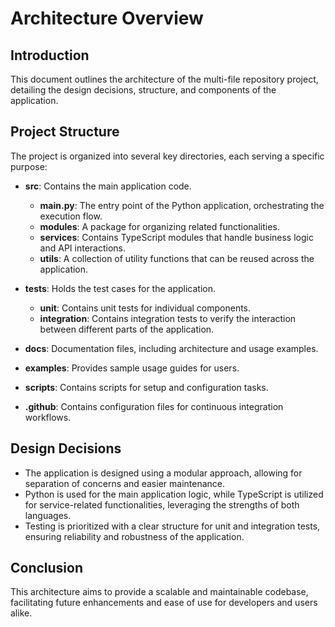 # Architecture Overview

## Introduction
This document outlines the architecture of the multi-file repository project, detailing the design decisions, structure, and components of the application.

## Project Structure
The project is organized into several key directories, each serving a specific purpose:

- **src**: Contains the main application code.
  - **main.py**: The entry point of the Python application, orchestrating the execution flow.
  - **modules**: A package for organizing related functionalities.
  - **services**: Contains TypeScript modules that handle business logic and API interactions.
  - **utils**: A collection of utility functions that can be reused across the application.

- **tests**: Holds the test cases for the application.
  - **unit**: Contains unit tests for individual components.
  - **integration**: Contains integration tests to verify the interaction between different parts of the application.

- **docs**: Documentation files, including architecture and usage examples.

- **examples**: Provides sample usage guides for users.

- **scripts**: Contains scripts for setup and configuration tasks.

- **.github**: Contains configuration files for continuous integration workflows.

## Design Decisions
- The application is designed using a modular approach, allowing for separation of concerns and easier maintenance.
- Python is used for the main application logic, while TypeScript is utilized for service-related functionalities, leveraging the strengths of both languages.
- Testing is prioritized with a clear structure for unit and integration tests, ensuring reliability and robustness of the application.

## Conclusion
This architecture aims to provide a scalable and maintainable codebase, facilitating future enhancements and ease of use for developers and users alike.